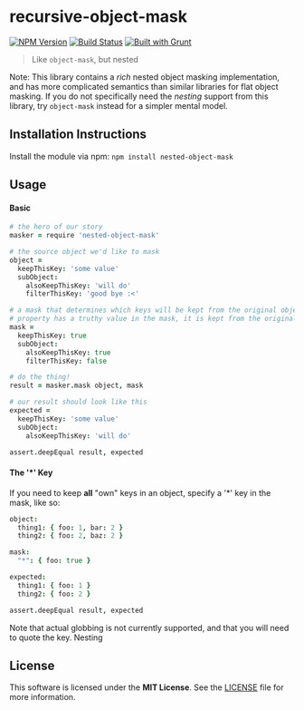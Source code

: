 # recursive-object-mask
[![NPM Version](https://badge.fury.io/js/nested-object-mask.png)](https://npmjs.org/package/recursive-object-mask)
[![Build Status](https://secure.travis-ci.org/kaen/node-nested-object-mask.png)](http://travis-ci.org/kaen/recursive-object-mask)
[![Built with Grunt](https://cdn.gruntjs.com/builtwith.png)](http://gruntjs.com)

> Like `object-mask`, but nested

Note: This library contains a *rich* nested object masking implementation, and
has more complicated semantics than similar libraries for flat object masking.
If you do not specifically need the *nesting* support from this library, try
`object-mask` instead for a simpler mental model.

## Installation Instructions

Install the module via npm: `npm install nested-object-mask`

## Usage

#### Basic
```coffee
# the hero of our story
masker = require 'nested-object-mask'

# the source object we'd like to mask
object =
  keepThisKey: 'some value'
  subObject:
    alsoKeepThisKey: 'will do'
    filterThisKey: 'good bye :<'

# a mask that determines which keys will be kept from the original object if a
# property has a truthy value in the mask, it is kept from the original object
mask =
  keepThisKey: true
  subObject:
    alsoKeepThisKey: true
    filterThisKey: false

# do the thing!
result = masker.mask object, mask

# our result should look like this
expected = 
  keepThisKey: 'some value'
  subObject:
    alsoKeepThisKey: 'will do'

assert.deepEqual result, expected
```

#### The '*' Key
If you need to keep **all** "own" keys in an object, specify a '*' key in the
mask, like so:

```coffee
object:
  thing1: { foo: 1, bar: 2 }
  thing2: { foo: 2, baz: 2 }

mask:
  "*": { foo: true }

expected:
  thing1: { foo: 1 }
  thing2: { foo: 2 }

assert.deepEqual result, expected
```

Note that actual globbing is not currently supported, and that you will need to quote the key. Nesting 

## License

This software is licensed under the **MIT License**. See the [LICENSE](LICENSE) file for more information.
